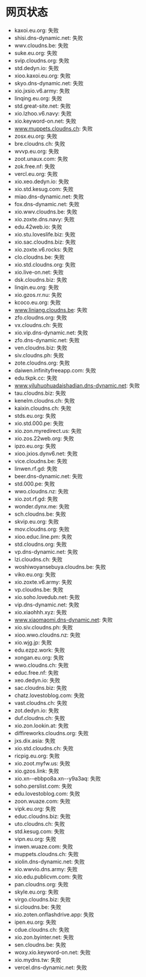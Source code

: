 # 网页状态
- kaxoi.eu.org: 失败
- shisi.dns-dynamic.net: 失败
- wwv.cloudns.be: 失败
- suke.eu.org: 失败
- svip.cloudns.org: 失败
- std.dedyn.io: 失败
- xioo.kaxoi.eu.org: 失败
- skyo.dns-dynamic.net: 失败
- xio.jxsio.v6.army: 失败
- linqing.eu.org: 失败
- std.great-site.net: 失败
- xio.lzhoo.v6.navy: 失败
- xio.keyword-on.net: 失败
- www.muppets.cloudns.ch: 失败
- zosx.eu.org: 失败
- bre.cloudns.ch: 失败
- wvvp.eu.org: 失败
- zoot.unaux.com: 失败
- zok.free.nf: 失败
- vercl.eu.org: 失败
- xio.xeo.dedyn.io: 失败
- xio.std.kesug.com: 失败
- miao.dns-dynamic.net: 失败
- fox.dns-dynamic.net: 失败
- xio.wwv.cloudns.be: 失败
- xio.zoxte.dns.navy: 失败
- edu.42web.io: 失败
- xio.stu.loveslife.biz: 失败
- xio.sac.cloudns.biz: 失败
- xio.zoxte.v6.rocks: 失败
- clo.cloudns.be: 失败
- xio.std.cloudns.org: 失败
- xio.live-on.net: 失败
- dsk.cloudns.biz: 失败
- linqin.eu.org: 失败
- xio.gzos.rr.nu: 失败
- kcoco.eu.org: 失败
- www.liniang.cloudns.be: 失败
- zfo.cloudns.org: 失败
- vx.cloudns.ch: 失败
- xio.vip.dns-dynamic.net: 失败
- zfo.dns-dynamic.net: 失败
- ven.cloudns.biz: 失败
- siv.cloudns.ph: 失败
- zote.cloudns.org: 失败
- daiwen.infinityfreeapp.com: 失败
- edu.tkpk.cc: 失败
- www.yiluhuohuadaishadian.dns-dynamic.net: 失败
- tau.cloudns.biz: 失败
- kenelm.cloudns.ch: 失败
- kaixin.cloudns.ch: 失败
- stds.eu.org: 失败
- xio.std.000.pe: 失败
- xio.zon.myredirect.us: 失败
- xio.zos.22web.org: 失败
- ipzo.eu.org: 失败
- xioo.jxios.dynv6.net: 失败
- vice.cloudns.be: 失败
- linwen.rf.gd: 失败
- beer.dns-dynamic.net: 失败
- std.000.pe: 失败
- wwo.cloudns.nz: 失败
- xio.zot.rf.gd: 失败
- wonder.dynx.me: 失败
- sch.cloudns.be: 失败
- skvip.eu.org: 失败
- mov.cloudns.org: 失败
- xioo.educ.line.pm: 失败
- std.cloudns.org: 失败
- vp.dns-dynamic.net: 失败
- lzi.cloudns.ch: 失败
- woshiwoyansebuya.cloudns.be: 失败
- viko.eu.org: 失败
- xio.zoxte.v6.army: 失败
- vp.cloudns.be: 失败
- xio.soho.lovedub.net: 失败
- vip.dns-dynamic.net: 失败
- xio.xiaohhh.xyz: 失败
- www.xiaomaomi.dns-dynamic.net: 失败
- xio.siv.cloudns.ph: 失败
- xioo.wwo.cloudns.nz: 失败
- xio.wjg.jp: 失败
- edu.ezpz.work: 失败
- xongan.eu.org: 失败
- wwo.cloudns.ch: 失败
- educ.free.nf: 失败
- xeo.dedyn.io: 失败
- sac.cloudns.biz: 失败
- chatz.lovestoblog.com: 失败
- vast.cloudns.ch: 失败
- zot.dedyn.io: 失败
- duf.cloudns.ch: 失败
- xio.zon.lookin.at: 失败
- diffireworks.cloudns.org: 失败
- jxs.dix.asia: 失败
- xio.std.cloudns.ch: 失败
- ricpig.eu.org: 失败
- xio.zoot.myfw.us: 失败
- xio.gzos.link: 失败
- xio.xn--ebbpo8a.xn--y9a3aq: 失败
- soho.perslist.com: 失败
- edu.lovestoblog.com: 失败
- zoon.wuaze.com: 失败
- vipk.eu.org: 失败
- educ.cloudns.biz: 失败
- uto.cloudns.ch: 失败
- std.kesug.com: 失败
- vipn.eu.org: 失败
- inwen.wuaze.com: 失败
- muppets.cloudns.ch: 失败
- xiolin.dns-dynamic.net: 失败
- xio.wwvio.dns.army: 失败
- xio.edu.publicvm.com: 失败
- pan.cloudns.org: 失败
- skyle.eu.org: 失败
- virgo.cloudns.biz: 失败
- si.cloudns.be: 失败
- xio.zoten.onflashdrive.app: 失败
- ipen.eu.org: 失败
- cdue.cloudns.ch: 失败
- xio.zon.byinter.net: 失败
- sen.cloudns.be: 失败
- woxy.xio.keyword-on.net: 失败
- xio.mydns.tw: 失败
- vercel.dns-dynamic.net: 失败
